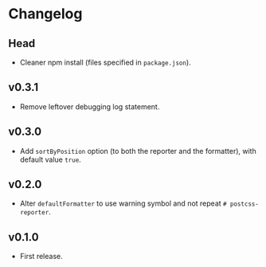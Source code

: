# Changelog

## Head
- Cleaner npm install (files specified in `package.json`).

## v0.3.1
- Remove leftover debugging log statement.

## v0.3.0
- Add `sortByPosition` option (to both the reporter and the formatter), with default value `true`.

## v0.2.0
- Alter `defaultFormatter` to use warning symbol and not repeat `# postcss-reporter`.

## v0.1.0
- First release.

